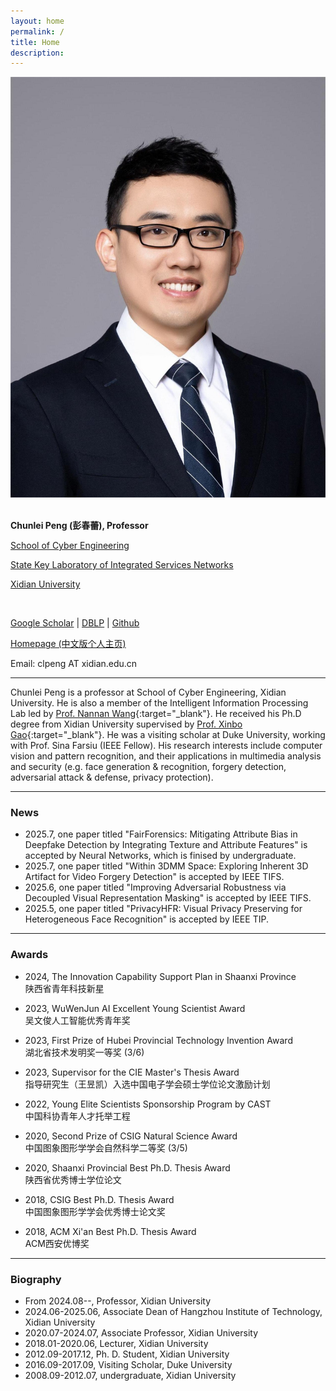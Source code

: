 ```yaml
---
layout: home
permalink: /
title: Home
description:
---
```

<div class="personal-information">
    <img class="avatar" src="../assets/img/chunlei-peng.jpg" />
    <div class="content">
        <br>
        <p><b>Chunlei Peng (彭春蕾),  Professor</b></p>
        <p><a href="https://ce.xidian.edu.cn/" target="_blank">School of Cyber Engineering</a></p>
        <p><a href="https://isn.xidian.edu.cn/" target="_blank">State Key Laboratory of Integrated Services Networks</a></p>
        <p><a href="https://www.xidian.edu.cn/" target="_blank">Xidian University</a></p>
        <br>
        <p><a href="http://scholar.google.com/citations?user=U9TnHJgAAAAJ&amp;hl=zh-CN" target="_blank">Google Scholar</a> | 
        <a href="https://dblp.org/pid/148/8269.html" target="_blank">DBLP</a> |
        <a href="https://github.com/clpeng" target="_blank">Github</a></p>
        <p><a href="https://web.xidian.edu.cn/clpeng/index.html" target="_blank">Homepage (中文版个人主页)</a></p>
        <p>Email: clpeng AT xidian.edu.cn</p>        
    </div>
</div>

***
Chunlei Peng is a professor at School of Cyber Engineering, Xidian University. He is also a member of the Intelligent Information Processing Lab led by [Prof. Nannan Wang](https://web.xidian.edu.cn/nnwang/){:target="_blank"}. He received his Ph.D degree from Xidian University supervised by [Prof. Xinbo Gao](http://see.xidian.edu.cn/faculty/xbgao/){:target="_blank"}. He was a visiting scholar at Duke University, working with Prof. Sina Farsiu (IEEE Fellow). 
His research interests include computer vision and pattern recognition, and their applications in multimedia analysis and security (e.g. face generation & recognition, forgery detection, adversarial attack & defense, privacy protection). 

***
### News
- 2025.7, one paper titled "FairForensics: Mitigating Attribute Bias in Deepfake Detection by Integrating Texture and Attribute Features" is accepted by Neural Networks, which is finised by undergraduate. 
- 2025.7, one paper titled "Within 3DMM Space: Exploring Inherent 3D Artifact for Video Forgery Detection" is accepted by IEEE TIFS.
- 2025.6, one paper titled "Improving Adversarial Robustness via Decoupled Visual Representation Masking" is accepted by IEEE TIFS.
- 2025.5, one paper titled "PrivacyHFR: Visual Privacy Preserving for Heterogeneous Face Recognition" is accepted by IEEE TIP.


***
### Awards
- 2024, The Innovation Capability Support Plan in Shaanxi Province <br>
陕西省青年科技新星

- 2023, WuWenJun AI Excellent Young Scientist Award <br>
吴文俊人工智能优秀青年奖

- 2023, First Prize of Hubei Provincial Technology Invention Award <br>
湖北省技术发明奖一等奖 (3/6)

- 2023, Supervisor for the CIE Master's Thesis Award <br>
指导研究生（王昱凯）入选中国电子学会硕士学位论文激励计划

- 2022, Young Elite Scientists Sponsorship Program by CAST <br>
中国科协青年人才托举工程

- 2020, Second Prize of CSIG Natural Science Award <br>
中国图象图形学学会自然科学二等奖 (3/5)

- 2020, Shaanxi Provincial Best Ph.D. Thesis Award <br>
陕西省优秀博士学位论文

- 2018, CSIG Best Ph.D. Thesis Award <br>
中国图象图形学学会优秀博士论文奖

- 2018, ACM Xi'an Best Ph.D. Thesis Award <br>
ACM西安优博奖

***
### Biography
- From 2024.08--, Professor, Xidian University
- 2024.06-2025.06, Associate Dean of Hangzhou Institute of Technology, Xidian University 
- 2020.07-2024.07, Associate Professor, Xidian University
- 2018.01-2020.06, Lecturer, Xidian University
- 2012.09-2017.12, Ph. D. Student, Xidian University
- 2016.09-2017.09, Visiting Scholar, Duke University
- 2008.09-2012.07, undergraduate, Xidian University


